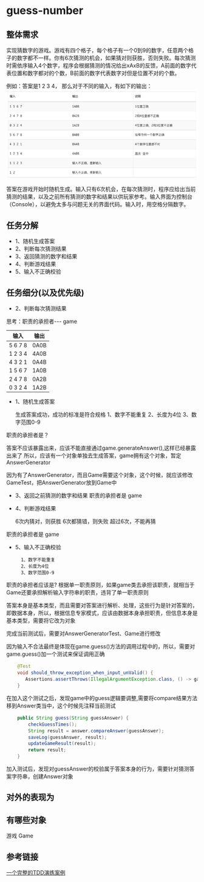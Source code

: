 # guess-number

## 整体需求

实现猜数字的游戏。游戏有四个格子，每个格子有一个0到9的数字，任意两个格子的数字都不一样。你有6次猜测的机会，如果猜对则获胜，否则失败。每次猜测时需依序输入4个数字，程序会根据猜测的情况给出xAxB的反馈，A前面的数字代表位置和数字都对的个数，B前面的数字代表数字对但是位置不对的个数。

例如：答案是1 2 3 4， 那么对于不同的输入，有如下的输出：
![avatar](qo48gw5kqu.jpeg)

答案在游戏开始时随机生成。输入只有6次机会，在每次猜测时，程序应给出当前猜测的结果，以及之前所有猜测的数字和结果以供玩家参考。输入界面为控制台（Console），以避免太多与问题无关的界面代码。输入时，用空格分隔数字。

## 任务分解
* 1、随机生成答案
* 2、判断每次猜测结果
* 3、返回猜测的数字和结果
* 4、判断游戏结果
* 5、输入不正确校验

## 任务细分(以及优先级)
* 2、判断每次猜测结果

思考：职责的承担者--- game

| 输入 | 输出 |
| --- | --- |
| 5 6 7 8 | 0A0B |
| 1 2 3 4 | 4A0B |
| 4 3 2 1 | 0A4B |
| 1 5 6 7 | 1A0B |
| 2 4 7 8 | 0A2B |
| 0 3 2 4 | 1A2B |

* 1、随机生成答案

    生成答案成功，成功的标准是符合规格
        1、数字不能重复
        2、长度为4位
        3、数字范围0-9
    
职责的承担者是？

答案不应该暴露出来，应该不能直接通过game.generateAnswer(),这样已经暴露出来了
所以，应该有一个对象单独去生成答案，game拥有这个对象，暂定AnswerGenerator

因为有了AnswerGenerator，而且Game需要这个对象，这个时候，就应该修改GameTest，把AnswerGenerator放到Game中


* 3、返回之前猜测的数字和结果
职责的承担者是 game

* 4、判断游戏结果
    
    
    6次内猜对，则获胜
    6次都猜错，则失败
    超过6次，不能再猜
    
职责的承担者是 game

* 5、输入不正确校验


        1、数字不能重复
        2、长度为4位
        3、数字范围0-9
    
职责的承担者应该是?
根据单一职责原则，如果game类去承担该职责，就相当于Game还要承担解析输入字符串的职责，违背了单一职责原则

答案本身是基本类型，而且需要对答案进行解析、处理，这些行为是针对答案的，即数据本身，所以，根据信息专家模式，应该由数据本身承担职责，但信息本身是基本类型，需要将它改为对象

完成当前测试后，需要对AnswerGeneratorTest、Game进行修改

因为输入不合法最终是体现在game.guess()方法的调用过程中的，所以，需要对game.guess()加一个测试来保证调用正确

```java
    @Test
    void should_throw_exception_when_input_unValid() {
       Assertions.assertThrows(IllegalArgumentException.class, () -> game.guess("1 2"), "输入参数不合法");
    }

```
在加入这个测试之后，发现game中的guess逻辑要调整,需要将compare结果方法移到Answer类当中，这个时候先注释当前测试

```java
    public String guess(String guessAnswer) {
        checkGuessTimes();
        String result = answer.compareAnswer(guessAnswer);
        saveLog(guessAnswer, result);
        updateGameResult(result);
        return result;
    }
```
加入测试后，发现对guessAnswer的校验属于答案本身的行为，需要针对猜测答案字符串，创建Answer对象

## 对外的表现为


## 有哪些对象
游戏 Game

## 参考链接 
[一个完整的TDD演练案例](http://zhangyi.xyz/handout-tdd-code-kata/)